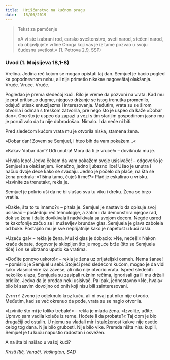 ```yaml
---
title:  Hrišćanstvo na kućnom pragu
date:   15/06/2019
---
```


> <p>Tekst za pamćenje</p>
> »A vi ste izabrani rod, carsko sveštenstvo, sveti narod, stečeni narod, da objavljujete vrline Onoga koji vas je iz tame pozvao u svoju čudesnu svetlost.« (1. Petrova 2,9, SSP)

### Uvod (1. Mojsijeva 18,1-8)

Vrelina. Jedina reč kojom se mogao opistati taj dan. Semjuel je bacio pogled ka popodnevnom nebu, ali nije primetio nikakav nagoveštaj olakšanja. Vruće. Vruće. Vruće.

Pogledao je prema sledećoj kući. Bilo je vreme da pozvoni na vrata. Kad mu je prst pritisnuo dugme, njegovo držanje se istog trenutka promenilo, odajući utisak entuzijazma i interesovanja. Međutim, vrata su se širom otvorila i odmah s treskom zatvorila, pre nego što je uspeo da kaže »Dobar dan«. Ono što je uspeo da zapazi u vezi s tim starijim gospodinom jasno mu je poručivalo da tu nije dobrodošao. Nimalo. I da neće ni biti.

Pred sledećom kućom vrata mu je otvorila niska, stamena žena.

»Dobar dan! Zovem se Semjuel, i hteo bih da vam pokažem...«

»Kakav ’dobar dan’? Uđi unutra! Mora da ti je vruće!« – doviknula mu je.

»Hvala lepo! Jedva čekam da vam pokažem svoje usisivače! – odgovorio je Semjuel sa olakšanjem. Konačno, jedno ljubazno lice! Ušao je unutra i načuo dvoje dece kako se svađaju. Jedno je počelo da plače, na šta se žena prodrala: »Tišina tamo, čuješ li me!?« Plač je eskalirao u vrisku. »Izvinite za trenutak«, rekla je.

Semjuel je pokrio uši da ne bi slušao svu tu viku i dreku. Žena se brzo vratila.

»Dakle, šta to tu imamo?« – pitala je. Semjuel je nastavio da opisuje svoj usisivač – poslednju reč tehnologije, a zatim i da demonstrira njegov rad, dok se žena i dalje dovikivala i nadvikivala sa svojom decom. Negde usred te kakofonije začuo se i muževljev brundav glas. Semjuela je glava zabolela od buke. Postajalo mu je sve neprijatnije kako je napetost u kući rasla.

»Uzeću ga!« – rekla je žena. Muški glas je dobacio: »Ne, nećeš!« Nakon kraće debate, dogovor je sklopljen što je moguće brže (što se Semjuela tiče) i on se ubrzano uputio ka vratima.

»Dođite ponovo uskoro!« – rekla je žena uz prijateljski osmeh. Nema šanse! – pomislio je Semjuel u sebi. Stojeći pred sledećom kućom, mogao je da vidi kako vlasnici vire iza zavese, ali niko nije otvorio vrata. Ispred sledećih nekoliko ulaza, Semjuela su zasipali ružnim rečima, ignorisali ga ili mu držali pridike. Jedva da je prodao neki usisivač. Pa ipak, jednostavno »Ne, hvala« bilo bi sasvim dovoljno od onih koji nisu bili zainteresovani.

Zvrrrrr! Zvono je odjeknulo kroz kuću, ali ni ovaj put niko nije otvorio. Međutim, kad se već okrenuo da pođe, vrata su se naglo otvorila.

»Izvinite što mi je toliko trebalo!« – rekla je mlada žena. »Izvolite, uđite. Upravo sam vadila kolače iz rerne. Hoćete li da probate?«  Taj dom je bio drugačiji od ostalih. U njemu su vladali mir i staloženost kakve nije osetio celog tog dana. Nije bilo grubosti. Nije bilo vike. Premda ništa nisu kupili, Semjuel je tu kuću napustio radostan i osvežen.

A na šta bi naišao u vašoj kući?

*Kristi Rič, Venači, Vašington, SAD*
